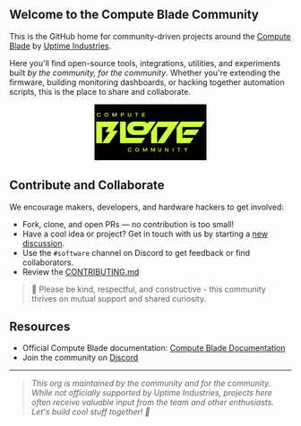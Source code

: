 ## Welcome to the Compute Blade Community

This is the GitHub home for community-driven projects around the [Compute Blade](https://computeblade.com) by [Uptime Industries](https://uptime.industries/).

Here you'll find open-source tools, integrations, utilities, and experiments built *by the community, for the community*. Whether you're extending the firmware, building monitoring dashboards, or hacking together automation scripts, this is the place to share and collaborate.

<p align="center">
    <img alt="compute-blade-community logo" width="200" src="https://github.com/compute-blade-community/.github/blob/main/assets/image/logo.png">
</p>

## Contribute and Collaborate

We encourage makers, developers, and hardware hackers to get involved:

- Fork, clone, and open PRs — no contribution is too small!
- Have a cool idea or project? Get in touch with us by starting a [new discussion](https://github.com/orgs/compute-blade-community/discussions/new?category=ideas).
- Use the `#software` channel on Discord to get feedback or find collaborators.
- Review the [CONTRIBUTING.md](https://github.com/compute-blade-community/.github/blob/main/CONTRIBUTING.md)

> 🙏 Please be kind, respectful, and constructive - this community thrives on mutual support and shared curiosity.

## Resources

- Official Compute Blade documentation: [Compute Blade Documentation](https://docs.computeblade.com)
- Join the community on [Discord](https://discord.gg/uptime-industries)

---

> *This org is maintained by the community and for the community. While not officially supported by Uptime Industries, projects here often receive valuable input from the team and other enthusiasts.*
> *Let's build cool stuff together! 🚀*
